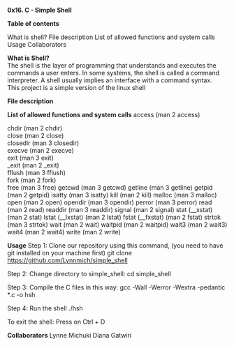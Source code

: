 **0x16. C - Simple Shell**  

**Table of contents**  

What is shell?
File description
List of allowed functions and system calls
Usage
Collaborators  

**What is Shell?**  
The shell is the layer of programming that understands and executes the commands a user enters. In some systems, the shell is called a command interpreter. 
A shell usually implies an interface with a command syntax.   
This project is a simple version of the linux shell  

**File description**

**List of allowed functions and system calls**
access (man 2 access)  

chdir (man 2 chdir)  
close (man 2 close)  
closedir (man 3 closedir)  
execve (man 2 execve)  
exit (man 3 exit)  
_exit (man 2 _exit)  
fflush (man 3 fflush)  
fork (man 2 fork)  
free (man 3 free)
getcwd (man 3 getcwd)
getline (man 3 getline)
getpid (man 2 getpid)
isatty (man 3 isatty)
kill (man 2 kill)
malloc (man 3 malloc)
open (man 2 open)
opendir (man 3 opendir)
perror (man 3 perror)
read (man 2 read)
readdir (man 3 readdir)
signal (man 2 signal)
stat (__xstat) (man 2 stat)
lstat (__lxstat) (man 2 lstat)
fstat (__fxstat) (man 2 fstat)
strtok (man 3 strtok)
wait (man 2 wait)
waitpid (man 2 waitpid)
wait3 (man 2 wait3)
wait4 (man 2 wait4)
write (man 2 write)

**Usage** 
Step 1: Clone our repository using this command, (you need to have git installed on your machine first)
git clone https://github.com/Lynnmich/simple_shell 

Step 2: Change directory to simple_shell:
cd simple_shell 

Step 3: Compile the C files in this way:
gcc -Wall -Werror -Wextra -pedantic *.c -o hsh 

Step 4: Run the shell
./hsh 

To exit the shell:
Press on Ctrl + D   

**Collaborators**
Lynne Michuki
Diana Gatwiri


